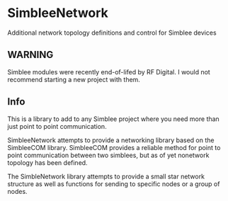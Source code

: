 # SimbleeNetwork
Additional network topology definitions and control for Simblee devices

## WARNING 
Simblee modules were recently end-of-lifed by RF Digital. I would not recommend starting a new project with them.

## Info
This is a library to add to any Simblee project where you need more than just point to point communication.

SimbleeNetwork attempts to provide a networking library based on the SimbleeCOM library. SimbleeCOM provides a reliable method for point to point communication between two simblees, but as of yet nonetwork topology has been defined. 

The SimbleNetwork library attempts to provide a small star network structure as well as functions for sending to specific nodes or a group of nodes. 
